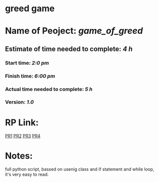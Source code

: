# greed game

# Name of Peoject: ***game_of_greed***
## Estimate of time needed to complete: ***4 h***
### Start time: ***2:0 pm***
### Finish time: ***6:00 pm***
### Actual time needed to complete: ***5 h***
### Version: ***1.0***
# RP Link:
[PR1](https://github.com/Mohammadnim123/game-of-greed/pull/1)
[PR2](https://github.com/Mohammadnim123/game-of-greed/pull/2)
[PR3](https://github.com/Mohammadnim123/game-of-greed/pull/3)
[PR4](https://github.com/Mohammadnim123/game-of-greed/pull/4)
# Notes:
full python script, bassed on usenig class and if statement and while loop, it's very easy to read.